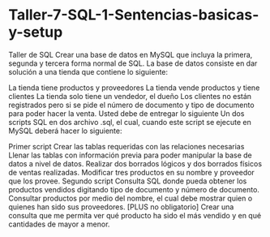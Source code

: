 # Taller-7-SQL-1-Sentencias-basicas-y-setup

Taller de SQL
Crear una base de datos en MySQL que incluya la primera, segunda y tercera forma normal de SQL. La base de datos consiste en dar solución a una tienda que contiene lo siguiente:

La tienda tiene productos y proveedores
La tienda vende productos y tiene clientes
La tienda solo tiene un vendedor, el dueño
Los clientes no están registrados pero si se pide el número de documento y tipo de documento para poder hacer la venta.
Usted debe de entregar lo siguiente
Un dos scripts SQL en dos archivo .sql, el cual, cuando este script se ejecute en MySQL deberá hacer lo siguiente:

Primer script
Crear las tablas requeridas con las relaciones necesarias
Llenar las tablas con información previa para poder manipular la base de datos a nivel de datos.
Realizar dos borrados lógicos y dos borrados físicos de ventas realizadas.
Modificar tres productos en su nombre y proveedor que los provee.
Segundo script
Consulta SQL donde pueda obtener los productos vendidos digitando tipo de documento y número de documento.
Consultar productos por medio del nombre, el cual debe mostrar quien o quienes han sido sus proveedores.
[PLUS no obligatorio] Crear una consulta que me permita ver qué producto ha sido el más vendido y en qué cantidades de mayor a menor.
